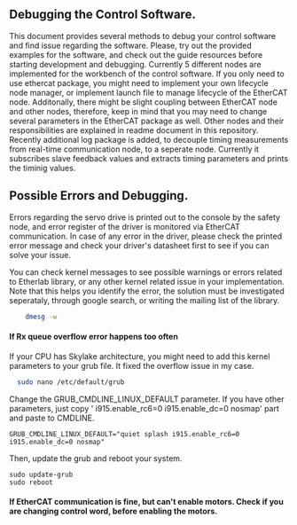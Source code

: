 ## Debugging the Control Software.

  This document provides several methods to debug your control software and find issue regarding the software.
 Please, try out the provided examples for the software, and check out the guide resources before starting development and debugging. Currently 5 different nodes are implemented for the workbench of the control software. If you only need to use ethercat package, you might need to implement your own lifecycle node manager, or implement launch file to manage lifecycle of the EtherCAT node. Additonally, there might be slight coupling between EtherCAT node and other nodes, therefore, keep in mind that you may need to change several parameters in the EtherCAT package as well.
 Other nodes and their responsibilities are explained in readme document in this repository. 
 Recently additional log package is added, to decouple timing measurements from real-time communication node, to a seperate node. Currently it subscribes slave feedback values and extracts timing parameters and prints the timinig values.

## Possible Errors and Debugging.

Errors regarding the servo drive is printed out to the console by the safety node, and error register of the driver is monitored via EtherCAT communication. In case of any error in the driver, please check the printed error message and check your driver's datasheet first to see if you can solve your issue.

You can check kernel messages to see possible warnings or errors related to Etherlab library, or any other kernel related issue in your implementation. Note that this helps you identify the error, the solution must be investigated seperataly, through google search, or writing the mailing list of the library.

```sh
    dmesg -w
```

#### If Rx queue overflow error happens too often 
If your CPU has Skylake architecture, you might need to add this kernel parameters to your grub file. It fixed the overflow issue in my case. 

```sh
  sudo nano /etc/default/grub
```
Change the GRUB_CMDLINE_LINUX_DEFAULT parameter. If you have other parameters, just copy ' i915.enable_rc6=0 i915.enable_dc=0 nosmap' part and paste to CMDLINE.
```
GRUB_CMDLINE_LINUX_DEFAULT="quiet splash i915.enable_rc6=0 i915.enable_dc=0 nosmap"
```
Then, update the grub and reboot your system.
```
sudo update-grub
sudo reboot
```
#### If EtherCAT communication is fine, but can't enable motors. Check if you are changing control word, before enabling the motors.
